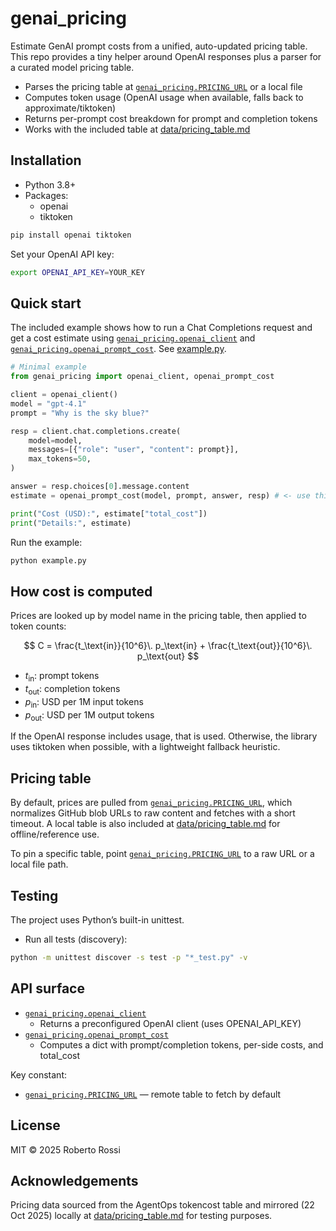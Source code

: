 # genai_pricing

Estimate GenAI prompt costs from a unified, auto-updated pricing table. This repo provides a tiny helper around OpenAI responses plus a parser for a curated model pricing table.

- Parses the pricing table at [`genai_pricing.PRICING_URL`](genai_pricing.py) or a local file
- Computes token usage (OpenAI usage when available, falls back to approximate/tiktoken)
- Returns per-prompt cost breakdown for prompt and completion tokens
- Works with the included table at [data/pricing_table.md](data/pricing_table.md)

## Installation

- Python 3.8+
- Packages:
  - openai
  - tiktoken

```sh
pip install openai tiktoken
```

Set your OpenAI API key:

```sh
export OPENAI_API_KEY=YOUR_KEY
```

## Quick start

The included example shows how to run a Chat Completions request and get a cost estimate using [`genai_pricing.openai_client`](genai_pricing.py) and [`genai_pricing.openai_prompt_cost`](genai_pricing.py). See [example.py](example.py).

```python
# Minimal example
from genai_pricing import openai_client, openai_prompt_cost

client = openai_client()
model = "gpt-4.1"
prompt = "Why is the sky blue?"

resp = client.chat.completions.create(
    model=model,
    messages=[{"role": "user", "content": prompt}],
    max_tokens=50,
)

answer = resp.choices[0].message.content
estimate = openai_prompt_cost(model, prompt, answer, resp) # <- use this line in your project

print("Cost (USD):", estimate["total_cost"])
print("Details:", estimate)
```

Run the example:

```sh
python example.py
```

## How cost is computed

Prices are looked up by model name in the pricing table, then applied to token counts:

$$
C = \frac{t_\text{in}}{10^6}\. p_\text{in} + \frac{t_\text{out}}{10^6}\. p_\text{out}
$$

- $t_\text{in}$: prompt tokens
- $t_\text{out}$: completion tokens
- $p_\text{in}$: USD per 1M input tokens
- $p_\text{out}$: USD per 1M output tokens

If the OpenAI response includes usage, that is used. Otherwise, the library uses tiktoken when possible, with a lightweight fallback heuristic.

## Pricing table

By default, prices are pulled from [`genai_pricing.PRICING_URL`](genai_pricing.py), which normalizes GitHub blob URLs to raw content and fetches with a short timeout. A local table is also included at [data/pricing_table.md](data/pricing_table.md) for offline/reference use.

To pin a specific table, point [`genai_pricing.PRICING_URL`](genai_pricing.py) to a raw URL or a local file path.

## Testing

The project uses Python’s built-in unittest.

- Run all tests (discovery):
```sh
python -m unittest discover -s test -p "*_test.py" -v
```

## API surface

- [`genai_pricing.openai_client`](genai_pricing.py)
  - Returns a preconfigured OpenAI client (uses OPENAI_API_KEY)
- [`genai_pricing.openai_prompt_cost`](genai_pricing.py)
  - Computes a dict with prompt/completion tokens, per-side costs, and total_cost

Key constant:

- [`genai_pricing.PRICING_URL`](genai_pricing.py) — remote table to fetch by default

## License

MIT © 2025 Roberto Rossi

## Acknowledgements

Pricing data sourced from the AgentOps tokencost table and mirrored (22 Oct 2025) locally at [data/pricing_table.md](data/pricing_table.md) for testing purposes.